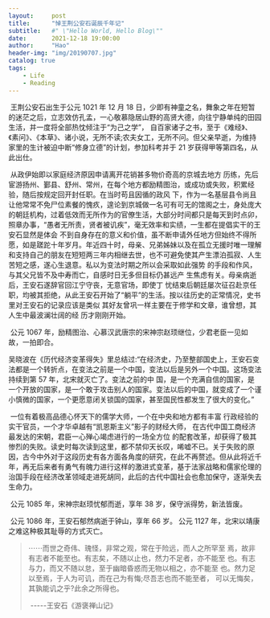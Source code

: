 ```yaml
---
layout:     post
title:      "悼王荆公安石诞辰千年记"
subtitle:   #" \"Hello World, Hello Blog\""
date:       2021-12-18 19:00:00
author:     "Hao"
header-img: "img/20190707.jpg"
catalog: true
tags:
    - Life
    - Reading
---
```

​		王荆公安石出生于公元 1021 年 12 月 18 日，少即有神童之名，舞象之年在短暂的迷茫之后，立志效仿孔孟，一心敬慕隐居山野的高贤大德，向往宁静单纯的田园生活，并一度将全部热忱倾注于“为己之学”， 自百家诸子之书，至于《难经》、《素问》、《本草》、诸小说，无所不读;农夫女工，无所不问。但父亲早逝，为维持家里的生计被迫中断“修身立德”的计划，参加科考并于 21 岁获得甲等第四名，从此出仕。

​		从政伊始即以家庭经济原因申请离开花销甚多物价奇高的京城去地方 历练，先后宦游扬州、鄞县、舒州、常州，在每个地方都励精图治，或成功或失败，积累经验，随后按规定回开封任职。在当时苟且因循的政风 下，作为一名基层县令尚且让他常常不免尸位素餐的愧疚，遑论到京城做一名可有可无的馆阁之士，身处庞大的朝廷机构，过着低效而无所作为的官僚生活，大部分时间都只是每天到时点卯，照章办事，“愚者无所责，贤者被讥疾”，毫无效率和实绩，一生都在提倡实干的王安石显然是体会 不到自身存在的意义和价值，虽不断申请外任地方但始终不得所愿，如是蹉跎十年岁月。年近四十时，母亲、兄弟姊妹以及在孤立无援时唯一理解 和支持自己的朋友在短短两三年内相继去世，也不可避免使其产生漂泊孤寂、人生苦短之感，遂心生退意。私以为变法时期之所以会采取如此强势 的手段和作风，与其父兄皆不及中寿而亡，自感时日无多但目标仍甚远产 生焦虑有关。母亲病逝后，王安石遂辞官回江宁守丧，无意官场，即使丁 忧结束后朝廷屡次征召赴京任职，均被其拒绝，从此王安石开始了“躺平”的生活。按以往历史的正常情况，史书里对王安石的记录应该是类似 其好友曾巩一样主要在于修学和文章，谁曾想，其人生中最波澜壮阔的经 历才刚刚开始。

​		公元 1067 年，励精图治、心慕汉武唐宗的宋神宗赵顼继位，少君老臣一见如故，一拍即合。

​		吴晓波在《历代经济变革得失》里总结过:“在经济史，乃至整部国史上，王安石变法都是一个转折点，在变法之前是一个中国，变法以后是另外一个中国。这场变法持续到第 57 年，北宋就灭亡了。变法之前的中 国，是一个充满自信的国家，是一个开放的国家，是一个敢于攻击别人的国家。变法以后的中国，就变成了一个谨小慎微的国家，一个更愿意闭关锁国的国家，甚至国民性都发生了很大的变化。”

​		一位有着极高品德心怀天下的儒学大师，一个在中央和地方都有丰富 行政经验的实干官员，一个才华卓越有“凯恩斯主义”影子的财经大师， 在古代中国工商经济最发达的宋朝，君臣一心殚心竭虑进行的一场全方位 的配套改革，却获得了极其惨烈的失败。读史时每次读到这里，都不禁仰天长叹，唏嘘不已。关于失败的原因，古今中外对于这段历史有各方面各角度的研究，在此不再赘述。但从此将近千年，再无后来者有勇气有魄力进行这样的激进式变革，基于法家战略和儒家伦理的治国手段在经济改革领域走进死胡同，此后的古代中国社会也愈加保守，逐渐失去生命力。

​		公元 1085 年，宋神宗赵顼忧郁而逝，享年 38 岁，保守派得势，新法皆废。

​		公元 1086 年，王安石郁然病逝于钟山，享年 66 岁。 公元 1127 年，北宋以靖康之难这种极其耻辱的方式灭亡。

> ⋯⋯而世之奇伟、瑰怪，非常之观，常在于险远，而人之所罕至 焉，故非有志者不能至也。有志矣，不随以止也，然力不足者，亦不能至 也。有志与力，而又不随以怠，至于幽暗昏惑而无物以相之，亦不能至 也。然力足以至焉，于人为可讥，而在己为有悔;尽吾志也而不能至者， 可以无悔矣，其孰能讥之乎?此余之所得也。
>
> ​																																												-----王安石《游褒禅山记》

​		